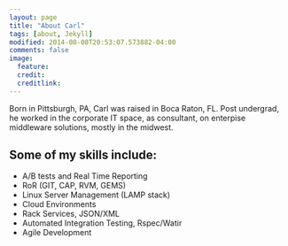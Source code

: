 ```yaml
---
layout: page
title: "About Carl"
tags: [about, Jekyll]
modified: 2014-08-08T20:53:07.573882-04:00
comments: false
image:
  feature: 
  credit: 
  creditlink: 
---
```


Born in Pittsburgh, PA, Carl was raised in Boca Raton, FL. Post undergrad, he worked in the corporate IT space, as consultant, on enterpise middleware solutions, mostly in the midwest.

## Some of my skills include:

* A/B tests and Real Time Reporting
* RoR (GIT, CAP, RVM, GEMS)
* Linux Server Management (LAMP stack)
* Cloud Environments
* Rack Services, JSON/XML
* Automated Integration Testing, Rspec/Watir
* Agile Development
